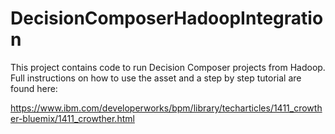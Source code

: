 # DecisionComposerHadoopIntegration
This project contains code to run Decision Composer projects from Hadoop.
Full instructions on how to use the asset and a step by step tutorial are found here:


https://www.ibm.com/developerworks/bpm/library/techarticles/1411_crowther-bluemix/1411_crowther.html